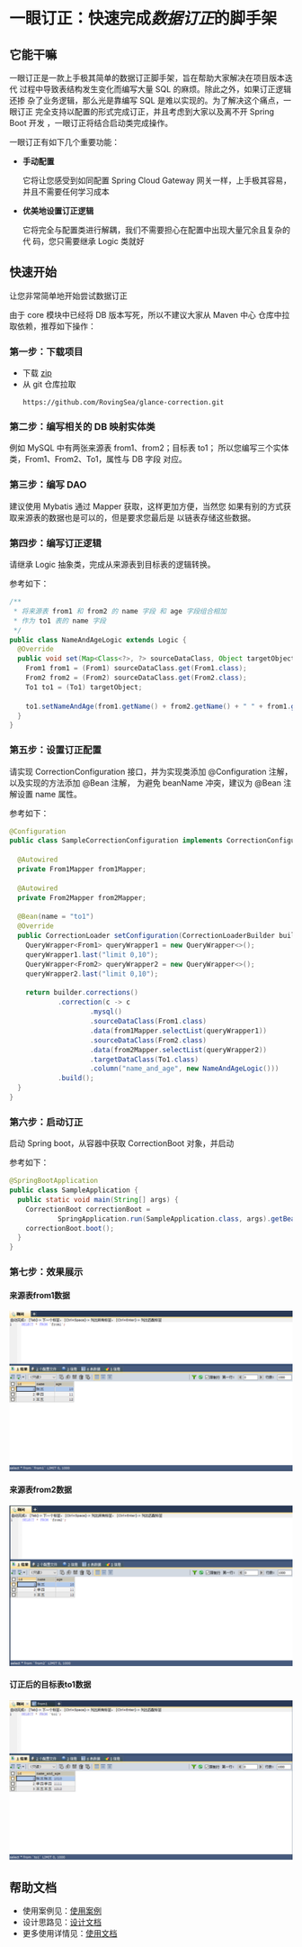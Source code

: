 # 一眼订正：快速完成*数据订正*的脚手架

## 它能干嘛

一眼订正是一款上手极其简单的数据订正脚手架，旨在帮助大家解决在项目版本迭代
过程中导致表结构发生变化而编写大量 SQL 的麻烦。除此之外，如果订正逻辑还掺
杂了业务逻辑，那么光是靠编写 SQL 是难以实现的。为了解决这个痛点，一眼订正
完全支持以配置的形式完成订正，并且考虑到大家以及离不开 Spring Boot 开发
，一眼订正将结合启动类完成操作。

一眼订正有如下几个重要功能：

* **手动配置**

  它将让您感受到如同配置 Spring Cloud Gateway 网关一样，上手极其容易，
  并且不需要任何学习成本

* **优美地设置订正逻辑**

  它将完全与配置类进行解耦，我们不需要担心在配置中出现大量冗余且复杂的代
  码，您只需要继承 Logic 类就好

## 快速开始

让您非常简单地开始尝试数据订正

由于 core 模块中已经将 DB 版本写死，所以不建议大家从 Maven 中心
仓库中拉取依赖，推荐如下操作：

### 第一步：下载项目

* 下载 [zip](https://git.zhonganinfo.com/wuhaixin/datacorrection/-/archive/master/datacorrection-master.zip)
* 从 git 仓库拉取
  ```git
  https://github.com/RovingSea/glance-correction.git
  ```

### 第二步：编写相关的 DB 映射实体类

例如 MySQL 中有两张来源表 from1、from2；目标表 to1；
所以您编写三个实体类，From1、From2、To1，属性与 DB 字段
对应。

### 第三步：编写 DAO

建议使用 Mybatis 通过 Mapper 获取，这样更加方便，当然您
如果有别的方式获取来源表的数据也是可以的，但是要求您最后是
以链表存储这些数据。

### 第四步：编写订正逻辑

请继承 Logic 抽象类，完成从来源表到目标表的逻辑转换。

参考如下：

  ```java
  /**
   * 将来源表 from1 和 from2 的 name 字段 和 age 字段组合相加
   * 作为 to1 表的 name 字段
   */
  public class NameAndAgeLogic extends Logic {
    @Override
    public void set(Map<Class<?>, ?> sourceDataClass, Object targetObject) {
      From1 from1 = (From1) sourceDataClass.get(From1.class);
      From2 from2 = (From2) sourceDataClass.get(From2.class);
      To1 to1 = (To1) targetObject;
  
      to1.setNameAndAge(from1.getName() + from2.getName() + " " + from1.getAge() + from2.getAge());
    }
  }
  ```

### 第五步：设置订正配置

请实现 CorrectionConfiguration 接口，并为实现类添加
@Configuration 注解，以及实现的方法添加 @Bean 注解，
为避免 beanName 冲突，建议为 @Bean 注解设置 name 属性。

参考如下：

  ```java
  @Configuration
  public class SampleCorrectionConfiguration implements CorrectionConfiguration {
    
    @Autowired
    private From1Mapper from1Mapper;
  
    @Autowired
    private From2Mapper from2Mapper;
  
    @Bean(name = "to1")
    @Override
    public CorrectionLoader setConfiguration(CorrectionLoaderBuilder builder) {
      QueryWrapper<From1> queryWrapper1 = new QueryWrapper<>();
      queryWrapper1.last("limit 0,10");
      QueryWrapper<From2> queryWrapper2 = new QueryWrapper<>();
      queryWrapper2.last("limit 0,10");
  
      return builder.corrections()
              .correction(c -> c
                      .mysql()
                      .sourceDataClass(From1.class)
                      .data(from1Mapper.selectList(queryWrapper1))
                      .sourceDataClass(From2.class)
                      .data(from2Mapper.selectList(queryWrapper2))
                      .targetDataClass(To1.class)
                      .column("name_and_age", new NameAndAgeLogic()))
              .build();
    }
  }
  ```

### 第六步：启动订正

启动 Spring boot，从容器中获取 CorrectionBoot 对象，并启动

参考如下：

  ```java
  @SpringBootApplication
  public class SampleApplication {
    public static void main(String[] args) {
      CorrectionBoot correctionBoot =
              SpringApplication.run(SampleApplication.class, args).getBean(CorrectionBoot.class);
      correctionBoot.boot();
    }
  }
  ```

### 第七步：效果展示
#### 来源表from1数据
![from1表](docs/image/sample/from1.png)
#### 来源表from2数据
![from2表](docs/image/sample/from2.png)
#### 订正后的目标表to1数据
![to1表](docs/image/sample/to1.jpg)

## 帮助文档

* 使用案例见：[使用案例](https://github.com/RovingSea/glance-correction/tree/develop/glance-correction-sample)
* 设计思路见：[设计文档](设计文档.md)
* 更多使用详情见：[使用文档](使用文档.md)

  